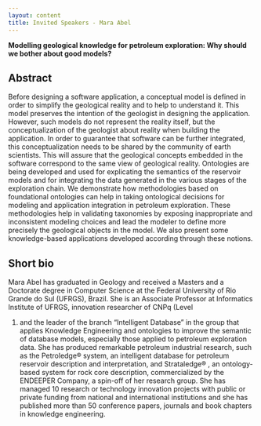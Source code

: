 ```yaml
---
layout: content
title: Invited Speakers - Mara Abel
---
```


**Modelling geological knowledge for petroleum exploration: Why should
we bother about good models?**

## Abstract

Before designing a software application, a conceptual model is defined
in order to simplify the geological reality and to help to understand
it. This model preserves the intention of the geologist in designing
the application. However, such models do not represent the reality
itself, but the conceptualization of the geologist about reality when
building the application. In order to guarantee that software can be
further integrated, this conceptualization needs to be shared by the
community of earth scientists. This will assure that the geological
concepts embedded in the software correspond to the same view of
geological reality. Ontologies are being developed and used for
explicating the semantics of the reservoir models and for integrating
the data generated in the various stages of the exploration chain. We
demonstrate how methodologies based on foundational ontologies can
help in taking ontological decisions for modeling and application
integration in petroleum exploration.  These methodologies help in
validating taxonomies by exposing inappropriate and inconsistent
modeling choices and lead the modeler to define more precisely the
geological objects in the model. We also present some knowledge-based
applications developed according through these notions.

## Short bio

Mara Abel has graduated in Geology and received a Masters and a
Doctorate degree in Computer Science at the Federal University of Rio
Grande do Sul (UFRGS), Brazil.  She is an Associate Professor at
Informatics Institute of UFRGS, innovation researcher of CNPq (Level
1) and the leader of the branch “Intelligent Database” in the group
that applies Knowledge Engineering and ontologies to improve the
semantic of database models, especially those applied to petroleum
exploration data. She has produced remarkable petroleum industrial
research, such as the Petroledge® system, an intelligent database for
petroleum reservoir description and interpretation, and Strataledge® ,
an ontology-based system for rock core description, commercialized by
the ENDEEPER Company, a spin-off of her research group. She has
managed 10 research or technology innovation projects with public or
private funding from national and international institutions and she
has published more than 50 conference papers, journals and book
chapters in knowledge engineering.
